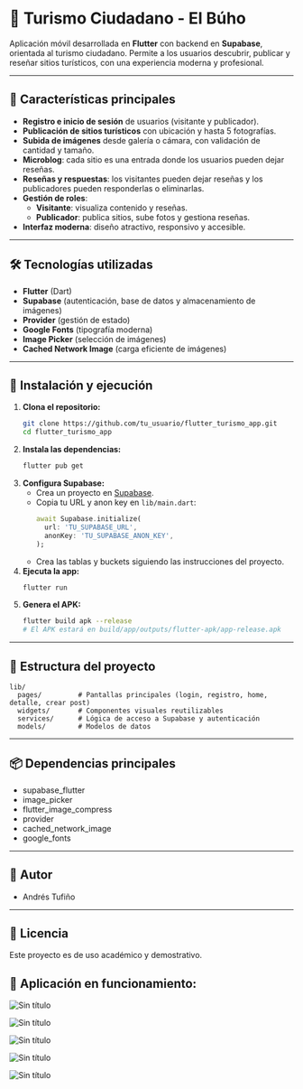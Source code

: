 # 🦉 Turismo Ciudadano - El Búho

Aplicación móvil desarrollada en **Flutter** con backend en **Supabase**, orientada al turismo ciudadano. Permite a los usuarios descubrir, publicar y reseñar sitios turísticos, con una experiencia moderna y profesional.

---

## 🚀 Características principales

- **Registro e inicio de sesión** de usuarios (visitante y publicador).
- **Publicación de sitios turísticos** con ubicación y hasta 5 fotografías.
- **Subida de imágenes** desde galería o cámara, con validación de cantidad y tamaño.
- **Microblog**: cada sitio es una entrada donde los usuarios pueden dejar reseñas.
- **Reseñas y respuestas**: los visitantes pueden dejar reseñas y los publicadores pueden responderlas o eliminarlas.
- **Gestión de roles**:
  - **Visitante**: visualiza contenido y reseñas.
  - **Publicador**: publica sitios, sube fotos y gestiona reseñas.
- **Interfaz moderna**: diseño atractivo, responsivo y accesible.

---

## 🛠️ Tecnologías utilizadas

- **Flutter** (Dart)
- **Supabase** (autenticación, base de datos y almacenamiento de imágenes)
- **Provider** (gestión de estado)
- **Google Fonts** (tipografía moderna)
- **Image Picker** (selección de imágenes)
- **Cached Network Image** (carga eficiente de imágenes)

---

## 📲 Instalación y ejecución

1. **Clona el repositorio:**
   ```bash
   git clone https://github.com/tu_usuario/flutter_turismo_app.git
   cd flutter_turismo_app
   ```
2. **Instala las dependencias:**
   ```bash
   flutter pub get
   ```
3. **Configura Supabase:**
   - Crea un proyecto en [Supabase](https://supabase.com/).
   - Copia tu URL y anon key en `lib/main.dart`:
     ```dart
     await Supabase.initialize(
       url: 'TU_SUPABASE_URL',
       anonKey: 'TU_SUPABASE_ANON_KEY',
     );
     ```
   - Crea las tablas y buckets siguiendo las instrucciones del proyecto.
4. **Ejecuta la app:**
   ```bash
   flutter run
   ```
5. **Genera el APK:**
   ```bash
   flutter build apk --release
   # El APK estará en build/app/outputs/flutter-apk/app-release.apk
   ```

---

## 📝 Estructura del proyecto

```
lib/
  pages/         # Pantallas principales (login, registro, home, detalle, crear post)
  widgets/       # Componentes visuales reutilizables
  services/      # Lógica de acceso a Supabase y autenticación
  models/        # Modelos de datos
```

---

## 📦 Dependencias principales

- supabase_flutter
- image_picker
- flutter_image_compress
- provider
- cached_network_image
- google_fonts

---

## 👤 Autor
- Andrés Tufiño

---

## 📄 Licencia
Este proyecto es de uso académico y demostrativo.

## 📱 Aplicación en funcionamiento:

![Sin título](https://github.com/user-attachments/assets/14b1353e-b397-4dde-a3bf-46a5465667dd)

![Sin título](https://github.com/user-attachments/assets/150a1cfd-32cf-46fa-9860-bebd61f21a85)

![Sin título](https://github.com/user-attachments/assets/9a62a2d3-f0f8-490a-8aac-51817a2c012c)

![Sin título](https://github.com/user-attachments/assets/0deba0ce-5179-45e8-9f25-224b05737c81)

![Sin título](https://github.com/user-attachments/assets/abb6d05c-1f0f-4215-9550-cdd92091865e)


